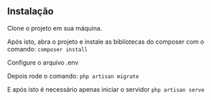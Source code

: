 ## Instalação

Clone o projeto em sua máquina.

Após isto, abra o projeto e instale as bibliotecas do composer com o comando: 
`composer install`

Configure o arquivo .env

Depois rode o comando: 
`php artisan migrate`

E após isto é necessário apenas iniciar o servidor
`php artisan serve`